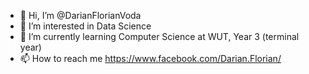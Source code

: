 - 👋 Hi, I’m @DarianFlorianVoda
- 👀 I’m interested in Data Science
- 🌱 I’m currently learning Computer Science at WUT, Year 3 (terminal year)
- 📫 How to reach me https://www.facebook.com/Darian.Florian/
